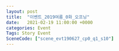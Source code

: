 ```yaml
---
layout: post
title:  "이벤트_2019여름_0화_오프닝"
date:   2021-02-19 11:00:00 +0000
categories: Event
Tags: Story Event
SceneCode: ["scene_evt190627_cp0_q1_s10"]
---
```

